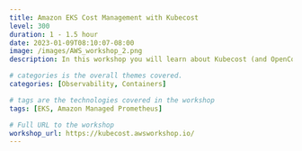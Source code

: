 ```yaml
---
title: Amazon EKS Cost Management with Kubecost
level: 300
duration: 1 - 1.5 hour
date: 2023-01-09T08:10:07-08:00
image: /images/AWS_workshop_2.png
description: In this workshop you will learn about Kubecost (and OpenCost), and how to leverage the tool for cost visibility and management within your Amazon EKS cluster.

# categories is the overall themes covered. 
categories: [Observability, Containers]

# tags are the technologies covered in the workshop
tags: [EKS, Amazon Managed Prometheus]

# Full URL to the workshop
workshop_url: https://kubecost.awsworkshop.io/
---
```


